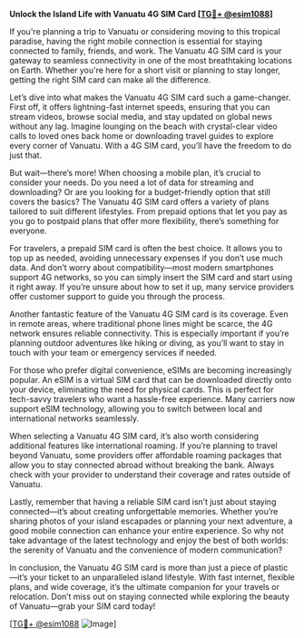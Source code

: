 **Unlock the Island Life with Vanuatu 4G SIM Card [[TG💪+ @esim1088](https://t.me/s/esim1088)]**

If you're planning a trip to Vanuatu or considering moving to this tropical paradise, having the right mobile connection is essential for staying connected to family, friends, and work. The Vanuatu 4G SIM card is your gateway to seamless connectivity in one of the most breathtaking locations on Earth. Whether you're here for a short visit or planning to stay longer, getting the right SIM card can make all the difference.

Let’s dive into what makes the Vanuatu 4G SIM card such a game-changer. First off, it offers lightning-fast internet speeds, ensuring that you can stream videos, browse social media, and stay updated on global news without any lag. Imagine lounging on the beach with crystal-clear video calls to loved ones back home or downloading travel guides to explore every corner of Vanuatu. With a 4G SIM card, you’ll have the freedom to do just that.

But wait—there’s more! When choosing a mobile plan, it’s crucial to consider your needs. Do you need a lot of data for streaming and downloading? Or are you looking for a budget-friendly option that still covers the basics? The Vanuatu 4G SIM card offers a variety of plans tailored to suit different lifestyles. From prepaid options that let you pay as you go to postpaid plans that offer more flexibility, there’s something for everyone.

For travelers, a prepaid SIM card is often the best choice. It allows you to top up as needed, avoiding unnecessary expenses if you don’t use much data. And don’t worry about compatibility—most modern smartphones support 4G networks, so you can simply insert the SIM card and start using it right away. If you’re unsure about how to set it up, many service providers offer customer support to guide you through the process.

Another fantastic feature of the Vanuatu 4G SIM card is its coverage. Even in remote areas, where traditional phone lines might be scarce, the 4G network ensures reliable connectivity. This is especially important if you’re planning outdoor adventures like hiking or diving, as you’ll want to stay in touch with your team or emergency services if needed.

For those who prefer digital convenience, eSIMs are becoming increasingly popular. An eSIM is a virtual SIM card that can be downloaded directly onto your device, eliminating the need for physical cards. This is perfect for tech-savvy travelers who want a hassle-free experience. Many carriers now support eSIM technology, allowing you to switch between local and international networks seamlessly.

When selecting a Vanuatu 4G SIM card, it’s also worth considering additional features like international roaming. If you’re planning to travel beyond Vanuatu, some providers offer affordable roaming packages that allow you to stay connected abroad without breaking the bank. Always check with your provider to understand their coverage and rates outside of Vanuatu.

Lastly, remember that having a reliable SIM card isn’t just about staying connected—it’s about creating unforgettable memories. Whether you’re sharing photos of your island escapades or planning your next adventure, a good mobile connection can enhance your entire experience. So why not take advantage of the latest technology and enjoy the best of both worlds: the serenity of Vanuatu and the convenience of modern communication?

In conclusion, the Vanuatu 4G SIM card is more than just a piece of plastic—it’s your ticket to an unparalleled island lifestyle. With fast internet, flexible plans, and wide coverage, it’s the ultimate companion for your travels or relocation. Don’t miss out on staying connected while exploring the beauty of Vanuatu—grab your SIM card today!

[[TG💪+ @esim1088](https://t.me/s/esim1088) ![Image](https://i.postimg.cc/Y0z9fWf4/image.png)]
